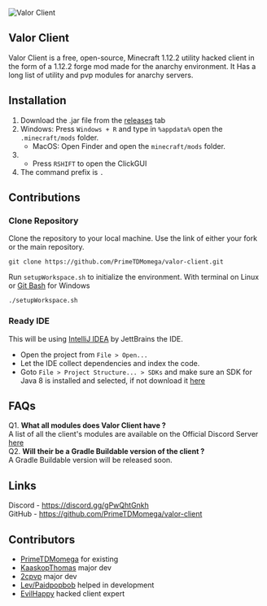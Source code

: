 ![Valor Client](https://cdn.discordapp.com/attachments/1009456925022367825/1013325699123261522/VC.png)
## Valor Client
Valor Client is a free, open-source, Minecraft 1.12.2 utility hacked client in the form of a 1.12.2 forge mod made for the anarchy environment. It Has a long list of utility and pvp modules for anarchy servers. 
## Installation

 1. Download the .jar file from the  [releases](https://github.com/PrimeTDMomega/valor-client/releases)  tab
 2.  Windows: Press  `Windows + R`  and type in  `%appdata%`  open the  `.minecraft/mods`  folder.
     -   MacOS: Open Finder and open the  `minecraft/mods`  folder.
 3. -   Press  `RSHIFT`  to open the ClickGUI
 4. The command prefix is `.`

 ## Contributions
 ### Clone Repository

Clone the repository to your local machine. Use the link of either your fork or the main repository.

```
git clone https://github.com/PrimeTDMomega/valor-client.git

```

Run  `setupWorkspace.sh`  to initialize the environment. With terminal on Linux or  [Git Bash](https://gitforwindows.org/)  for Windows

```
./setupWorkspace.sh

```

### [](https://github.com/lambda-client/lambda#setup-ide)Ready IDE

This will be using [IntelliJ IDEA](https://www.jetbrains.com/idea/) by JettBrains the IDE.

 -  Open the project from  `File > Open...`
 -  Let the IDE collect dependencies and index the code.
 -  Goto  `File > Project Structure... > SDKs`  and make sure an SDK for Java 8 is installed and selected, if not download it  [here](https://adoptium.net/?variant=openjdk8&jvmVariant=hotspot/)
## FAQs
Q1. **What all modules does Valor Client have ?**
<BR>
	  A list of all the client's modules are available on the Official Discord Server [here](https://discord.gg/gPwQhtGnkh)
	  <br>
Q2. **Will their be a Gradle Buildable version of the client ?**
<br>
A Gradle Buildable version will be released soon.
## Links
Discord - https://discord.gg/gPwQhtGnkh
<br>
GitHub - https://github.com/PrimeTDMomega/valor-client
## Contributors
 - [PrimeTDMomega](https://github.com/PrimeTDMomega) for existing
 - [KaaskopThomas](https://github.com/CheeseHeadThomas) major dev
 - [2cpvp](https://github.com/2cpvp) major dev
 - [Lev/Paidpopbob](https://github.com/paidpopbob) helped in development
 - [EvilHappy](https://github.com/ExploiterNub) hacked client expert
